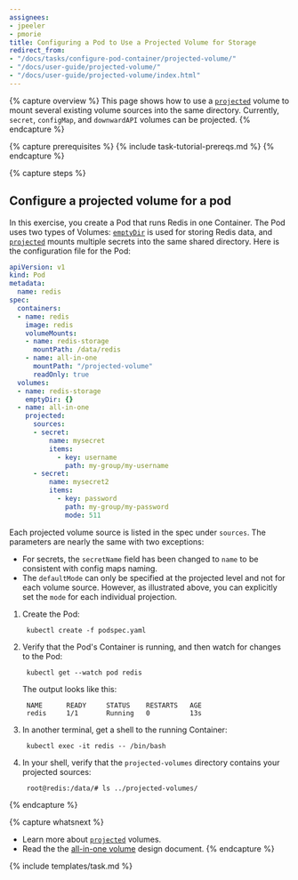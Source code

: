 ```yaml
---
assignees:
- jpeeler
- pmorie
title: Configuring a Pod to Use a Projected Volume for Storage
redirect_from:
- "/docs/tasks/configure-pod-container/projected-volume/"
- "/docs/user-guide/projected-volume/"
- "/docs/user-guide/projected-volume/index.html"
---
```


{% capture overview %}
This page shows how to use a [`projected`](/docs/concepts/storage/volumes/#projected) volume to mount several existing volume sources into the same directory. Currently, `secret`, `configMap`, and `downwardAPI` volumes can be projected.
{% endcapture %}

{% capture prerequisites %}
{% include task-tutorial-prereqs.md %}
{% endcapture %}

{% capture steps %}
## Configure a projected volume for a pod

In this exercise, you create a Pod that runs Redis in one Container. The Pod uses two types of Volumes: [`emptyDir`](/docs/concepts/storage/volumes/#emptydir) is used for storing Redis data, and [`projected`](/docs/concepts/storage/volumes/#projected) mounts multiple secrets into the same shared directory. Here is the configuration file for the Pod:

```yaml
apiVersion: v1
kind: Pod
metadata:
  name: redis
spec:
  containers:
  - name: redis
    image: redis
    volumeMounts:
    - name: redis-storage
      mountPath: /data/redis
    - name: all-in-one
      mountPath: "/projected-volume"
      readOnly: true
  volumes:
  - name: redis-storage
    emptyDir: {}
  - name: all-in-one
    projected:
      sources:
      - secret:
          name: mysecret
          items:
            - key: username
              path: my-group/my-username
      - secret:
          name: mysecret2
          items:
            - key: password
              path: my-group/my-password
              mode: 511
```

Each projected volume source is listed in the spec under `sources`. The
parameters are nearly the same with two exceptions:

* For secrets, the `secretName` field has been changed to `name` to be consistent
with config maps naming.
* The `defaultMode` can only be specified at the projected level and not for each
volume source. However, as illustrated above, you can explicitly set the `mode`
for each individual projection.

1. Create the Pod:

        kubectl create -f podspec.yaml

1. Verify that the Pod's Container is running, and then watch for changes to
the Pod:

        kubectl get --watch pod redis

    The output looks like this:

        NAME      READY     STATUS    RESTARTS   AGE
        redis     1/1       Running   0          13s

1. In another terminal, get a shell to the running Container:

        kubectl exec -it redis -- /bin/bash

1. In your shell, verify that the `projected-volumes` directory contains your projected sources:

        root@redis:/data/# ls ../projected-volumes/
{% endcapture %}

{% capture whatsnext %}
* Learn more about [`projected`](/docs/concepts/storage/volumes/#projected) volumes.
* Read the the [all-in-one volume](https://github.com/kubernetes/community/blob/{{page.githubbranch}}/contributors/design-proposals/all-in-one-volume.md) design document.
{% endcapture %}

{% include templates/task.md %}
